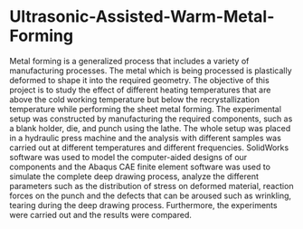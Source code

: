 # Ultrasonic-Assisted-Warm-Metal-Forming
Metal forming is a generalized process that includes a variety of manufacturing processes. The metal which is being processed is plastically deformed to shape it into the required geometry. The objective of this project is to study the effect of different heating temperatures that are above the cold working temperature but below the recrystallization temperature while performing the sheet metal forming.
The experimental setup was constructed by manufacturing the required components, such as a blank holder, die, and punch using the lathe. The whole setup was placed in a hydraulic press machine and the analysis with different samples was carried out at different temperatures and different frequencies. SolidWorks software was used to model the computer-aided designs of our components and the Abaqus CAE finite element software was used to simulate the complete deep drawing process, analyze the different parameters such as the distribution of stress on deformed material, reaction forces on the punch and the defects that can be aroused such as wrinkling, tearing during the deep drawing process. 
Furthermore, the experiments were carried out and the results were compared.
